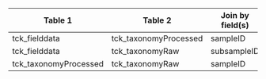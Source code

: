 |Table 1|Table 2|Join by field(s)|
|------------------------|------------------------|-------------------------------|
tck_fielddata|tck_taxonomyProcessed|sampleID
tck_fielddata|tck_taxonomyRaw|subsampleID
tck_taxonomyProcessed|tck_taxonomyRaw|sampleID
